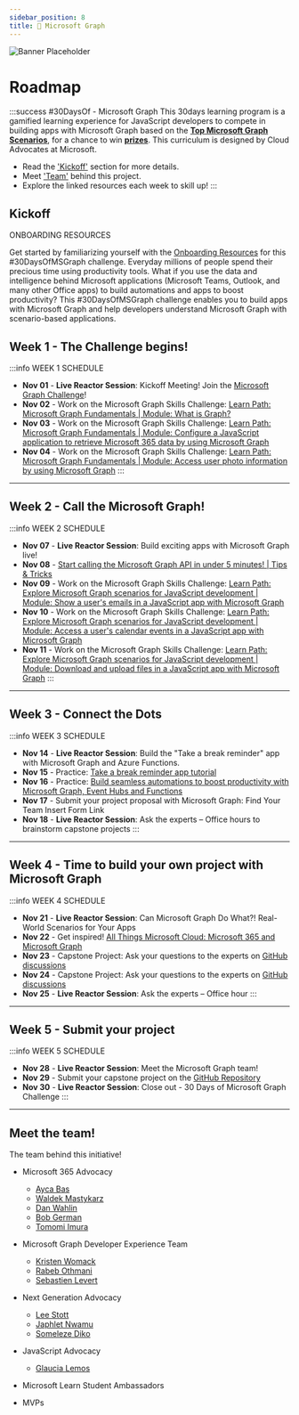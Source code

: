 ```yaml
---
sidebar_position: 8
title: 🦒 Microsoft Graph
---
```


![Banner Placeholder](./../../static/img)

# Roadmap

:::success #30DaysOf - Microsoft Graph
This 30days learning program is a gamified learning experience for JavaScript developers to compete in building apps with Microsoft Graph based on the [**Top Microsoft Graph Scenarios**](https://aka.ms/30DaysOfMSGraph/Scenarios), for a chance to win [**prizes**](https://aka.ms/30DaysOfMSGraph). This curriculum is designed by Cloud Advocates at Microsoft.

* Read the ['Kickoff'](#kickoff) section for more details.
* Meet ['Team'](#meet-the-team) behind this project.
* Explore the linked resources each week to skill up!
:::

## Kickoff
ONBOARDING RESOURCES

Get started by familiarizing yourself with the [Onboarding Resources](https://aka.ms/30DaysOfMSGraph) for this #30DaysOfMSGraph challenge.
Everyday millions of people spend their precious time using productivity tools. What if you use the data and intelligence behind Microsoft applications (Microsoft Teams, Outlook, and many other Office apps) to build automations and apps to boost productivity? 
This #30DaysOfMSGraph challenge enables you to build apps with Microsoft Graph and help developers understand Microsoft Graph with scenario-based applications.

## Week 1 - The Challenge begins!

:::info WEEK 1 SCHEDULE
* **Nov 01** - **Live Reactor Session**: Kickoff Meeting! Join the [Microsoft Graph Challenge](https://learn.microsoft.com/en-us/training/challenges?id=b51aab84-2f10-488d-84b9-db393adf99d5?WT.mc_id=academic-76398-japhletnwamu)!
* **Nov 02** - Work on the Microsoft Graph Skills Challenge: [Learn Path: Microsoft Graph Fundamentals | Module: What is Graph?](https://docs.microsoft.com/en-us/training/modules/msgraph-intro-overview/)
* **Nov 03** - Work on the Microsoft Graph Skills Challenge: [Learn Path: Microsoft Graph Fundamentals | Module: Configure a JavaScript application to retrieve Microsoft 365 data by using Microsoft Graph](https://docs.microsoft.com/en-us/training/modules/msgraph-javascript-app/)
* **Nov 04** - Work on the Microsoft Graph Skills Challenge: [Learn Path: Microsoft Graph Fundamentals | Module: Access user photo information by using Microsoft Graph](https://docs.microsoft.com/en-us/training/modules/msgraph-user-photo-information/)
:::

---

## Week 2 - Call the Microsoft Graph!

:::info WEEK 2 SCHEDULE
* **Nov 07** - **Live Reactor Session**: Build exciting apps with Microsoft Graph live!
* **Nov 08** - [Start calling the Microsoft Graph API in under 5 minutes! | Tips & Tricks](https://www.youtube.com/watch?v=f_3wc4UgqTI)
* **Nov 09** - Work on the Microsoft Graph Skills Challenge: [Learn Path: Explore Microsoft Graph scenarios for JavaScript development | Module: Show a user's emails in a JavaScript app with Microsoft Graph](https://learn.microsoft.com/en-us/training/modules/msgraph-show-user-emails/)
* **Nov 10** - Work on the Microsoft Graph Skills Challenge: [Learn Path: Explore Microsoft Graph scenarios for JavaScript development | Module: Access a user's calendar events in a JavaScript app with Microsoft Graph](https://learn.microsoft.com/en-us/training/modules/msgraph-access-user-events/)
* **Nov 11** - Work on the Microsoft Graph Skills Challenge: [Learn Path: Explore Microsoft Graph scenarios for JavaScript development | Module: Download and upload files in a JavaScript app with Microsoft Graph](https://learn.microsoft.com/en-us/training/modules/msgraph-manage-files/)
:::

---

## Week 3 - Connect the Dots

:::info WEEK 3 SCHEDULE
* **Nov 14** - **Live Reactor Session**: Build the "Take a break reminder" app with Microsoft Graph and Azure Functions.
* **Nov 15** - Practice: [Take a break reminder app tutorial](https://aka.ms/TakeABreakReminder) 
* **Nov 16** - Practice: [Build seamless automations to boost productivity with Microsoft Graph, Event Hubs and Functions](https://dev.to/azure/build-seamless-automations-to-boost-productivity-with-microsoft-graph-azure-event-hubs-and-functions-1ho8)
* **Nov 17** - Submit your project proposal with Microsoft Graph: Find Your Team Insert Form Link
* **Nov 18** - **Live Reactor Session**: Ask the experts – Office hours to brainstorm capstone projects
:::

---

## Week 4 - Time to build your own project with Microsoft Graph

:::info WEEK 4 SCHEDULE
* **Nov 21** - **Live Reactor Session**: Can Microsoft Graph Do What?! Real-World Scenarios for Your Apps
* **Nov 22** - Get inspired! [All Things Microsoft Cloud: Microsoft 365 and Microsoft Graph](https://www.youtube.com/watch?v=MXq-M6qRffE)
* **Nov 23** - Capstone Project: Ask your questions to the experts on [GitHub discussions](https://aka.ms/30DaysOfMSGraph/GitHub/Discussions)
* **Nov 24** - Capstone Project: Ask your questions to the experts on [GitHub discussions](https://aka.ms/30DaysOfMSGraph/GitHub/Discussions)
* **Nov 25** - **Live Reactor Session**: Ask the experts – Office hour
:::

---

## Week 5 - Submit your project

:::info WEEK 5 SCHEDULE 
* **Nov 28** - **Live Reactor Session**: Meet the Microsoft Graph team!
* **Nov 29** - Submit your capstone project on the [GitHub Repository](https://aka.ms/30DaysOfMSGraph/GitHub/ProjectSubmission)
* **Nov 30** - **Live Reactor Session**: Close out - 30 Days of Microsoft Graph Challenge 
:::

---

## Meet the team!

The team behind this initiative!

* Microsoft 365 Advocacy
  * [Ayca Bas](https://www.linkedin.com/in/aycabas/)
  * [Waldek Mastykarz](https://www.linkedin.com/in/waldekmastykarz/)
  * [Dan Wahlin](https://www.linkedin.com/in/danwahlin/)
  * [Bob German](https://www.linkedin.com/in/bgerman/)
  * [Tomomi Imura](https://www.linkedin.com/in/tomomi/)

* Microsoft Graph Developer Experience Team
  * [Kristen Womack](https://www.linkedin.com/in/kristenwomack/)
  * [Rabeb Othmani](https://www.linkedin.com/in/othmanirabeb/)
  * [Sebastien Levert](https://www.linkedin.com/in/sebastienlevert/)

* Next Generation Advocacy
  * [Lee Stott](https://www.linkedin.com/in/leestott/)
  * [Japhlet Nwamu](https://www.linkedin.com/in/japhletnwamu/)
  * [Someleze Diko](https://www.linkedin.com/in/someleze-diko-56349a168/)

* JavaScript Advocacy
  * [Glaucia Lemos](https://www.linkedin.com/in/glaucialemos/)

* Microsoft Learn Student Ambassadors

* MVPs
